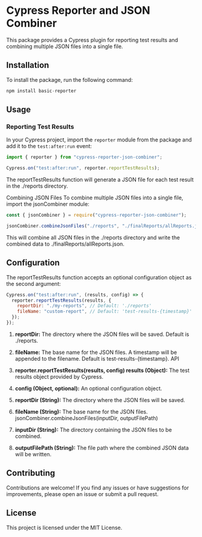 # Cypress Reporter and JSON Combiner

This package provides a Cypress plugin for reporting test results and combining multiple JSON files into a single file.

## Installation

To install the package, run the following command:

```javascript
npm install basic-reporter
```

## Usage

### Reporting Test Results

In your Cypress project, import the `reporter` module from the package and add it to the `test:after:run` event:

```javascript
import { reporter } from "cypress-reporter-json-combiner";

Cypress.on("test:after:run", reporter.reportTestResults);
```

The reportTestResults function will generate a JSON file for each test result in the ./reports directory.

Combining JSON Files
To combine multiple JSON files into a single file, import the jsonCombiner module:

```javascript
const { jsonCombiner } = require("cypress-reporter-json-combiner");

jsonCombiner.combineJsonFiles("./reports", "./finalReports/allReports.json");
```

This will combine all JSON files in the ./reports directory and write the combined data to ./finalReports/allReports.json.

## Configuration

The reportTestResults function accepts an optional configuration object as the second argument:

```javascript
Cypress.on("test:after:run", (results, config) => {
  reporter.reportTestResults(results, {
    reportDir: "./my-reports", // Default: './reports'
    fileName: "custom-report", // Default: 'test-results-{timestamp}'
  });
});
```

1. **reportDir:** The directory where the JSON files will be saved. Default is ./reports.

2. **fileName:** The base name for the JSON files. A timestamp will be appended to the filename. Default is test-results-{timestamp}.
   API
3. **reporter.reportTestResults(results, config) results (Object):** The test results object provided by Cypress.
4. **config (Object, optional):** An optional configuration object.
5. **reportDir (String):** The directory where the JSON files will be saved.
6. **fileName (String):** The base name for the JSON files.
   jsonCombiner.combineJsonFiles(inputDir, outputFilePath)
7. **inputDir (String):** The directory containing the JSON files to be combined.
8. **outputFilePath (String):** The file path where the combined JSON data will be written.

## Contributing

Contributions are welcome! If you find any issues or have suggestions for improvements, please open an issue or submit a pull request.

## License

This project is licensed under the MIT License.
